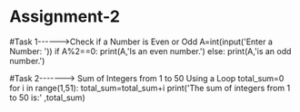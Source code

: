 # Assignment-2
#Task 1------>Check if a Number is Even or Odd
A=int(input('Enter a Number: '))
if A%2==0:
    print(A,'Is an even number.')
else:
    print(A,'is an odd number.')


#Task 2-------> Sum of Integers from 1 to 50 Using a Loop
total_sum=0
for i in range(1,51):
    total_sum=total_sum+i
print('The sum of integers from 1 to 50 is:' ,total_sum)
